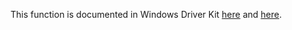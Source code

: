 This function is documented in Windows Driver Kit [here](https://learn.microsoft.com/en-us/windows-hardware/drivers/ddi/ntddk/nf-ntddk-ntopenprocess) and [here](https://learn.microsoft.com/en-us/windows-hardware/drivers/ddi/ntddk/nf-ntddk-zwopenprocess).
